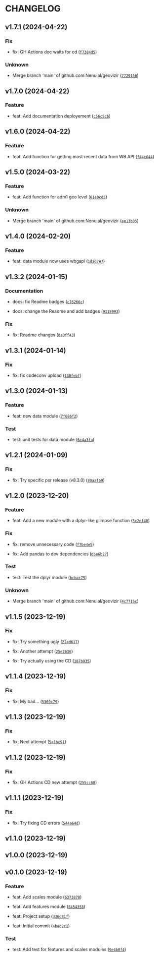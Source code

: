 # CHANGELOG



## v1.7.1 (2024-04-22)

### Fix

* fix: GH Actions doc waits for cd ([`f7384d5`](https://github.com/Nenuial/geovizir/commit/f7384d59fa8543ba007154ecaed95942695e1052))

### Unknown

* Merge branch &#39;main&#39; of github.com:Nenuial/geovizir ([`7729156`](https://github.com/Nenuial/geovizir/commit/77291563e3815900fc2cb5b2ab038fac91869080))


## v1.7.0 (2024-04-22)

### Feature

* feat: Add documentation deployement ([`c56c5cb`](https://github.com/Nenuial/geovizir/commit/c56c5cb55beaade87b9f0458090d354553b7abbc))


## v1.6.0 (2024-04-22)

### Feature

* feat: Add function for getting most recent data from WB API ([`f44c044`](https://github.com/Nenuial/geovizir/commit/f44c0440f3fcee6755216d3d91c61cf8b7281da8))


## v1.5.0 (2024-03-22)

### Feature

* feat: Add function for adm1 geo level ([`61e0cd5`](https://github.com/Nenuial/geovizir/commit/61e0cd581bd871d4044859e336606e49fff9720c))

### Unknown

* Merge branch &#39;main&#39; of github.com:Nenuial/geovizir ([`ee13b85`](https://github.com/Nenuial/geovizir/commit/ee13b8521948880a574bbdfa8626d74ecd783f6c))


## v1.4.0 (2024-02-20)

### Feature

* feat: data module now uses wbgapi ([`1d2d7e7`](https://github.com/Nenuial/geovizir/commit/1d2d7e74f03991d15d388635788917d2be34bfc5))


## v1.3.2 (2024-01-15)

### Documentation

* docs: fix Readme badges ([`c76266c`](https://github.com/Nenuial/geovizir/commit/c76266c17a5377d22b14c05db577d3106aa19f79))

* docs: change the Readme and add badges ([`9118993`](https://github.com/Nenuial/geovizir/commit/911899317d317065390c588b3a48a179beba039b))

### Fix

* fix: Readme changes ([`da0ff43`](https://github.com/Nenuial/geovizir/commit/da0ff43df107dba100e7e4d2463efca0a53340b1))


## v1.3.1 (2024-01-14)

### Fix

* fix: fix codeconv upload ([`130febf`](https://github.com/Nenuial/geovizir/commit/130febfe6a1c3d85717cf8bbe392ffffa9cfb590))


## v1.3.0 (2024-01-13)

### Feature

* feat: new data module ([`7f686f2`](https://github.com/Nenuial/geovizir/commit/7f686f2ed4669b64aa251bc503a7633af18e3ea4))

### Test

* test: unit tests for data module ([`6e4a3fa`](https://github.com/Nenuial/geovizir/commit/6e4a3fab9244b22d7053f9897379170d5ef32596))


## v1.2.1 (2024-01-09)

### Fix

* fix: Try specific psr release (v8.3.0) ([`80aaf69`](https://github.com/Nenuial/geovizir/commit/80aaf695d3d59cc70930ca0f786da775e43103ae))


## v1.2.0 (2023-12-20)

### Feature

* feat: Add a new module with a dplyr-like glimpse function ([`5c2ef40`](https://github.com/Nenuial/geovizir/commit/5c2ef40c684ee5d9a0c093479a4f995aef95503e))

### Fix

* fix: remove unnecessary code ([`f7be4e5`](https://github.com/Nenuial/geovizir/commit/f7be4e56ef4404f7b0e680daf9e376703963e66d))

* fix: Add pandas to dev dependencies ([`d6e6b27`](https://github.com/Nenuial/geovizir/commit/d6e6b27405f30a639cde1c54322c34252f5757d3))

### Test

* test: Test the dplyr module ([`bcbac75`](https://github.com/Nenuial/geovizir/commit/bcbac750078a4235a335f0f0dfa9236d1f3d48cd))

### Unknown

* Merge branch &#39;main&#39; of github.com:Nenuial/geovizir ([`4c7716c`](https://github.com/Nenuial/geovizir/commit/4c7716c4abbbe90e4e591c115c784d9d3469dd1a))


## v1.1.5 (2023-12-19)

### Fix

* fix: Try something ugly ([`22ad617`](https://github.com/Nenuial/geovizir/commit/22ad617628259da24e84ec83aaad6e224d928f18))

* fix: Another attempt ([`25e2636`](https://github.com/Nenuial/geovizir/commit/25e2636ccce9d1f63a0d3ecaf021455614168a56))

* fix: Try actually using the CD ([`187b935`](https://github.com/Nenuial/geovizir/commit/187b935b64baf9b7ef856fd09c905f0ce9b4f08a))


## v1.1.4 (2023-12-19)

### Fix

* fix: My bad… ([`5369c79`](https://github.com/Nenuial/geovizir/commit/5369c79b4ee43b09481384ef73619d8c78ec6351))


## v1.1.3 (2023-12-19)

### Fix

* fix: Next attempt ([`5a1bc91`](https://github.com/Nenuial/geovizir/commit/5a1bc91facb6329c0a546f63d454cabb3740359f))


## v1.1.2 (2023-12-19)

### Fix

* fix: GH Actions CD new attempt ([`255cc68`](https://github.com/Nenuial/geovizir/commit/255cc68872561701efdf4a56cabf8827119db611))


## v1.1.1 (2023-12-19)

### Fix

* fix: Try fixing CD errors ([`544a64d`](https://github.com/Nenuial/geovizir/commit/544a64debfb820cfb5fd4159e8058b6d021a5c8b))


## v1.1.0 (2023-12-19)


## v1.0.0 (2023-12-19)


## v0.1.0 (2023-12-19)

### Feature

* feat: Add scales module ([`6373878`](https://github.com/Nenuial/geovizir/commit/637387858bccedc9fd490aa7b054d447f1157ecd))

* feat: Add features module ([`8454358`](https://github.com/Nenuial/geovizir/commit/8454358e8f8ee9b2ba8548188178afdcbb6556d4))

* feat: Project setup ([`d36d81f`](https://github.com/Nenuial/geovizir/commit/d36d81f5d9a4fe2fadd45d29d014bfc0d7272cbb))

* feat: Initial commit ([`4bad2c1`](https://github.com/Nenuial/geovizir/commit/4bad2c11d04a5e3ede9a30fa3cf5ff8f5a59187e))

### Test

* test: Add test for features and scales modules ([`9e4b0f4`](https://github.com/Nenuial/geovizir/commit/9e4b0f435d78b1cd3fa3248f31abc9f01ebcac3b))

